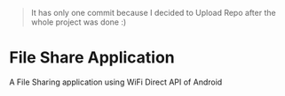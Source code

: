 > It has only one commit because I decided to Upload Repo after the whole project was done :)

# File Share Application
A File Sharing application using WiFi Direct API of Android
